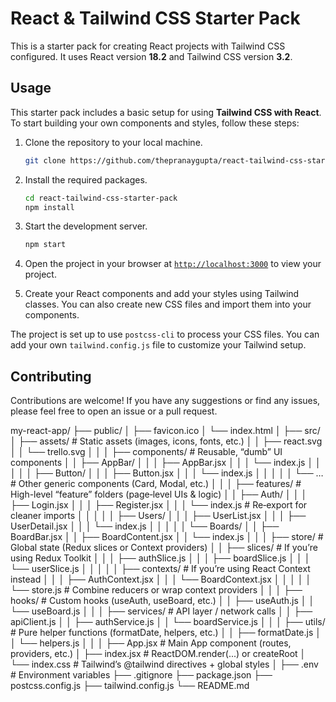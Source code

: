 # React & Tailwind CSS Starter Pack

This is a starter pack for creating React projects with Tailwind CSS configured. It uses React version **18.2** and Tailwind CSS version **3.2**.

## Usage

This starter pack includes a basic setup for using **Tailwind CSS with React**. To start building your own components and styles, follow these steps:

1. Clone the repository to your local machine.

   ```sh
   git clone https://github.com/thepranaygupta/react-tailwind-css-starter-pack.git
   ```

1. Install the required packages.

   ```sh
   cd react-tailwind-css-starter-pack
   npm install
   ```

1. Start the development server.
   ```sh
   npm start
   ```
1. Open the project in your browser at [`http://localhost:3000`](http://localhost:3000) to view your project.
1. Create your React components and add your styles using Tailwind classes. You can also create new CSS files and import them into your components.

The project is set up to use `postcss-cli` to process your CSS files. You can add your own `tailwind.config.js` file to customize your Tailwind setup.

## Contributing

Contributions are welcome! If you have any suggestions or find any issues, please feel free to open an issue or a pull request.

my-react-app/
├── public/
│ ├── favicon.ico
│ └── index.html
│
├── src/
│ ├── assets/ # Static assets (images, icons, fonts, etc.)
│ │ ├── react.svg
│ │ └── trello.svg
│ │
│ ├── components/ # Reusable, “dumb” UI components
│ │ ├── AppBar/
│ │ │ ├── AppBar.jsx
│ │ │ └── index.js
│ │ │
│ │ ├── Button/
│ │ │ ├── Button.jsx
│ │ │ └── index.js
│ │ │
│ │ └── … # Other generic components (Card, Modal, etc.)
│ │
│ ├── features/ # High-level “feature” folders (page‐level UIs & logic)
│ │ ├── Auth/
│ │ │ ├── Login.jsx
│ │ │ ├── Register.jsx
│ │ │ └── index.js # Re‐export for cleaner imports
│ │ │
│ │ ├── Users/
│ │ │ ├── UserList.jsx
│ │ │ ├── UserDetail.jsx
│ │ │ └── index.js
│ │ │
│ │ └── Boards/
│ │ ├── BoardBar.jsx
│ │ ├── BoardContent.jsx
│ │ └── index.js
│ │
│ ├── store/ # Global state (Redux slices or Context providers)
│ │ ├── slices/ # If you’re using Redux Toolkit
│ │ │ ├── authSlice.js
│ │ │ ├── boardSlice.js
│ │ │ └── userSlice.js
│ │ │
│ │ ├── contexts/ # If you’re using React Context instead
│ │ │ ├── AuthContext.jsx
│ │ │ └── BoardContext.jsx
│ │ │
│ │ └── store.js # Combine reducers or wrap context providers
│ │
│ ├── hooks/ # Custom hooks (useAuth, useBoard, etc.)
│ │ ├── useAuth.js
│ │ └── useBoard.js
│ │
│ ├── services/ # API layer / network calls
│ │ ├── apiClient.js
│ │ ├── authService.js
│ │ └── boardService.js
│ │
│ ├── utils/ # Pure helper functions (formatDate, helpers, etc.)
│ │ ├── formatDate.js
│ │ └── helpers.js
│ │
│ ├── App.jsx # Main App component (routes, providers, etc.)
│ ├── index.jsx # ReactDOM.render(...) or createRoot
│ └── index.css # Tailwind’s @tailwind directives + global styles
│
├── .env # Environment variables
├── .gitignore
├── package.json
├── postcss.config.js
├── tailwind.config.js
└── README.md
